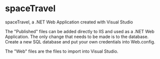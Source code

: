 # spaceTravel
spaceTravel, a .NET Web Application created with Visual Studio

The "Published" files can be added directly to IIS and used as a .NET Web Application. 
The only change that needs to be made is to the database. Create a new SQL database and put your own credentials into Web.config.

The "Web" files are the files to import into Visual Studio.
